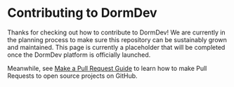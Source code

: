 # Contributing to DormDev

Thanks for checking out how to contribute to DormDev! We are currently in the planning process to make sure this repository can be sustainably grown and maintained. This page is currently a placeholder that will be completed once the DormDev platform is officially launched.

Meanwhile, see [Make a Pull Request Guide](http://makeapullrequest.com/) to learn how to make Pull Requests to open source projects on GitHub.
